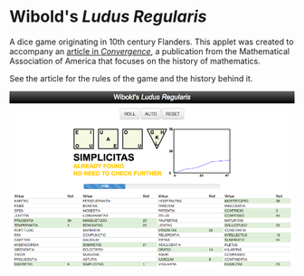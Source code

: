 # Wibold's _Ludus Regularis_

A dice game originating in 10th century Flanders. This applet was created to accompany an [article in _Convergence_](http://www.maa.org/press/periodicals/convergence/wibolds-ludus-regularis-a-10th-century-board-game), a publication from the Mathematical Association of America that focuses on the history of mathematics.

See the article for the rules of the game and the history behind it.

[![](img/dice-screenshot.png)](http://www.maa.org/press/periodicals/convergence/wibolds-ludus-regularis-a-10th-century-board-game-play-the-game)